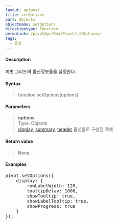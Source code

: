 ```yaml
---
layout: apipost
title: setOptions
part: Objects
objectname: setOptions
directiontype: Function
permalink: /pivotApi/RealPivot/setOptions/
tags:
  - 옵션
---
```



#### Description

 피벗 그리드의 옵션정보들을 설정한다.    

#### Syntax

> function setOptions(options)

#### Parameters

> **options**  
> Type: Objects   
> [display](/pivotApi/types/DisplayOptions/), [summary](/pivotApi/types/SummaryOptions/), [header](/pivotApi/types/HeaderOptions/) 옵션들로 구성된 객체    

#### Return value

> None.

#### Examples 

<pre class="prettyprint">
pivot.setOptions({
    display: {
        rowLabelWidth: 120,
        tooltipDelay: 1000,
        showTooltip: true,
        showLabelTooltip: true,
        showProgress: true
    }
});
</pre>

